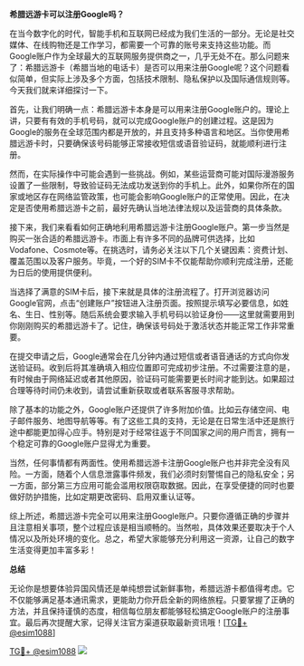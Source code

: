 **希腊远游卡可以注册Google吗？**

在当今数字化的时代，智能手机和互联网已经成为我们生活的一部分。无论是社交媒体、在线购物还是工作学习，都需要一个可靠的账号来支持这些功能。而Google账户作为全球最大的互联网服务提供商之一，几乎无处不在。那么问题来了：希腊远游卡（希腊当地的电话卡）是否可以用来注册Google呢？这个问题看似简单，但实际上涉及多个方面，包括技术限制、隐私保护以及国际通信规则等。今天我们就来详细探讨一下。

首先，让我们明确一点：希腊远游卡本身是可以用来注册Google账户的。理论上讲，只要有有效的手机号码，就可以完成Google账户的创建过程。这是因为Google的服务在全球范围内都是开放的，并且支持多种语言和地区。当你使用希腊远游卡时，只要确保该号码能够正常接收短信或语音验证码，就能顺利进行注册。

然而，在实际操作中可能会遇到一些挑战。例如，某些运营商可能对国际漫游服务设置了一些限制，导致验证码无法成功发送到你的手机上。此外，如果你所在的国家或地区存在网络监管政策，也可能会影响Google账户的正常使用。因此，在决定是否使用希腊远游卡之前，最好先确认当地法律法规以及运营商的具体条款。

接下来，我们来看看如何正确地利用希腊远游卡注册Google账户。第一步当然是购买一张合适的希腊远游卡。市面上有许多不同的品牌可供选择，比如Vodafone、Cosmote等。在挑选时，请务必关注以下几个关键因素：资费计划、覆盖范围以及客户服务。毕竟，一个好的SIM卡不仅能帮助你顺利完成注册，还能为日后的使用提供便利。

当选择了满意的SIM卡后，接下来就是具体的注册流程了。打开浏览器访问Google官网，点击“创建账户”按钮进入注册页面。按照提示填写必要信息，如姓名、生日、性别等。随后系统会要求输入手机号码以验证身份——这里就需要用到你刚刚购买的希腊远游卡了。记住，确保该号码处于激活状态并能正常工作非常重要。

在提交申请之后，Google通常会在几分钟内通过短信或者语音通话的方式向你发送验证码。收到后将其准确填入相应位置即可完成初步注册。不过需要注意的是，有时候由于网络延迟或者其他原因，验证码可能需要更长时间才能到达。如果超过合理等待时间仍未收到，请尝试重新获取或者联系客服寻求帮助。

除了基本的功能之外，Google账户还提供了许多附加价值。比如云存储空间、电子邮件服务、地图导航等等。有了这些工具的支持，无论是在日常生活中还是旅行途中都能更加得心应手。特别是对于经常往返于不同国家之间的用户而言，拥有一个稳定可靠的Google账户显得尤为重要。

当然，任何事情都有两面性。使用希腊远游卡注册Google账户也并非完全没有风险。一方面，随着个人信息泄露事件频发，我们必须时刻警惕自己的隐私安全；另一方面，部分第三方应用可能会滥用权限窃取数据。因此，在享受便捷的同时也要做好防护措施，比如定期更改密码、启用双重认证等。

综上所述，希腊远游卡完全可以用来注册Google账户。只要你遵循正确的步骤并且注意相关事项，整个过程应该是相当顺畅的。当然啦，具体效果还要取决于个人情况以及所处环境的变化。总之，希望大家能够充分利用这一资源，让自己的数字生活变得更加丰富多彩！

**总结**

无论你是想要体验异国风情还是单纯想尝试新鲜事物，希腊远游卡都值得考虑。它不仅能够满足基本通讯需求，更能助力你开启全新的网络旅程。只要掌握了正确的方法，并且保持谨慎的态度，相信每位朋友都能够轻松搞定Google账户的注册事宜。最后再次提醒大家，记得关注官方渠道获取最新资讯哦！[[TG💪+ @esim1088](https://t.me/s/esim1088)]

[TG💪+ @esim1088](https://t.me/s/esim1088) ![](https://i.postimg.cc/4NQfJmqS/Snipaste-2025-05-13-00-14-12.png)